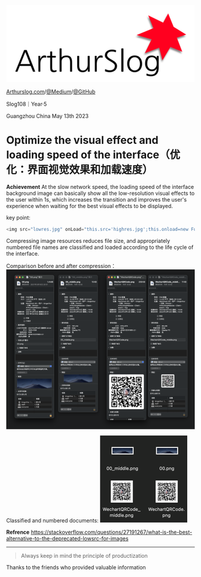 ![ArthurSlog](https://github.com/BlessedChild/ArthurSlog/blob/master/ArthurSlog_Logo.png?raw=true)

[Arthurslog.com](http://www.arthurslog.com)/[@Medium](https://medium.com/@ArthurSlog)/[@GitHub](https://github.com/BlessedChild/ArthurSlog)

Slog108｜Year·5

Guangzhou China
May 13th 2023

# Optimize the visual effect and loading speed of the interface（优化：界面视觉效果和加载速度）

**Achievement**
At the slow network speed, the loading speed of the interface background image can basically show all the low-resolution visual effects to the user within 1s, which increases the transition and improves the user's experience when waiting for the best visual effects to be displayed.

key point:
``` js
<img src="lowres.jpg" onLoad="this.src='highres.jpg';this.onload=new Function();" width="?" height="?">
```

Compressing image resources reduces file size, and appropriately numbered file names are classified and loaded according to the life cycle of the interface.

Comparison before and after compression：
![20230613001](./asserts/20230613001.png)

Classified and numbered documents:
![20230613002](./asserts/20230613002.png)

**Refrence**
https://stackoverflow.com/questions/27191267/what-is-the-best-alternative-to-the-deprecated-lowsrc-for-images

---

> Always keep in mind the principle of productization

Thanks to the friends who provided valuable information